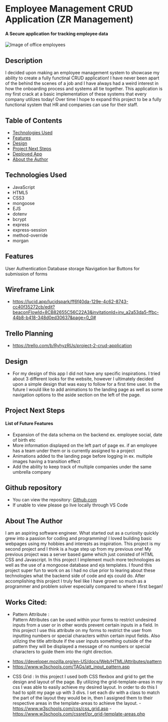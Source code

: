 # Employee Management CRUD Application (ZR Management)

#### A Secure application for tracking employee data
<img src="https://plus.unsplash.com/premium_photo-1661725357418-fb09ff7c0aae?fm=jpg&q=60&w=3000&ixlib=rb-4.0.3&ixid=M3wxMjA3fDB8MHxzZWFyY2h8MXx8b2ZmaWNlJTIwd29ya2VyfGVufDB8fDB8fHww" alt="Image of office employees"/>


## Description
I decided upon making an employee management system to showcase my ability to create a fully functinal CRUD application! I have never been apart of the behind the scenes of a job and I have always had a weird interest in how the onboarding process and systems all tie together. This application is my first crack at a basic implementation of these systems that every company utilizes today! Over time I hope to expand this project to be a fully functional system that HR and companies can use for their staff.

## Table of Contents
* [Technologies Used](#technologiesused)
* [Features](#features)
* [Design](#design)
* [Project Next Steps](#nextsteps)
* [Deployed App](#deployment)
* [About the Author](#Author)

## <a name="technologiesused"></a>Technologies Used
* JavaScript
* HTML5
* CSS3
* mongoose 
* EJS
* dotenv
* bcrypt
* express
* express-session
* method-override
* morgan 



## Features
User Authentication
Database storage
Navigation bar 
Buttons for submission of forms

## Wireframe Link
* https://lucid.app/lucidspark/ff6f40da-129e-4c62-8743-cc40f35272cb/edit?beaconFlowId=8CB82655C56C22A3&invitationId=inv_a2a53da5-ffbc-44b8-b418-348d0ed30637&page=0_0#

## Trello Planning
* https://trello.com/b/RyhyzRUs/project-2-crud-application

## <a name="design"></a>Design
* For my design of this app I did not have any specific inspirations. I tried about 3 different looks for the website, however I ultimately decided upon a simple design that was easy to follow for a first time user. In the future I would like to add animations to the landing page as well as some navigation options to the aside section on the left of the page. 


## <a name="nextsteps"></a>Project Next Steps
#### List of Future Features
* Expansion of the data schema on the backend ex. employee social, date of birth etc
* More information displayed on the left part of page ex. if an employee has a team under them or is currently assigned to a project
* Animations added to the landing page before logging in ex. multiple images having a transition effect
* Add the ability to keep track of multiple companies under the same umbrella company


## Github repository
* You can view the repository:
[Github.com](https://github.com/Zebyrod/employee-management-system)
* If unable to view please go live locally through VS Code

## <a name="Zebastian Rodriguez"></a>About The Author
I am an aspiring software engineer. What started out as a curiosity quickly grew into a passion for coding and programming! I loved building basic webpages using my hobbies and interests as inspiration. This project is my second project and I think is a huge step up from my previous one! My previous project was a server based game which just conisted of HTML CSS and Javascript. In this project I implement much more technologies as well as the use of a mongoose database and ejs templates. I found this project super fun to work on as I had no clue prior to learing about these technologies what the backend side of code and ejs could do. After accomplishing this project I truly feel like I have grown so much as a programmer and problem solver especially compared to where I first began!
    
## Works Cited:
* Pattern Attribute :    
Pattern Attributes can be used within your forms to restrict undesired inputs from a user or in other words prevent certain inputs in a field. In this project I use this attribute on my forms to restrict the user from inputting numbers or special characters within certain input fields. Also utilzing the title attribute if the user inputs something outside of the pattern they will be displayed a message of no numbers or special characters to guide them into the right direction. 
- https://developer.mozilla.org/en-US/docs/Web/HTML/Attributes/pattern
- https://www.w3schools.com/TAGs/att_input_pattern.asp

* CSS Grid : 
In this project I used both CSS flexbox and grid to get the design and layout of the page. By utilizing the grid-template-areas in my css I was able to easily achieve my desired layout. In order to do this I had to split my page up with 3 divs. I set each div with a class to match the part of the layout they would be in, then I assigned them to their respective areas in the template-areas to achieve the layout. 
-https://www.w3schools.com/css/css_grid.asp
-https://www.w3schools.com/cssref/pr_grid-template-areas.php